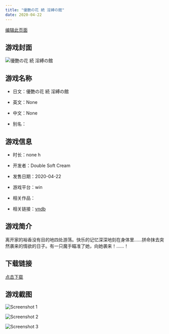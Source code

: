 ```yaml
---
title: "優艶の花 続 淫縛の館"
date: 2020-04-22
---
```

[编辑此页面](https://github.com/ACG-3/ADV3-source/blob/main/source/_posts/%E5%84%AA%E8%89%B6%E3%81%AE%E8%8A%B1%20%E7%B6%9A%20%E6%B7%AB%E7%B8%9B%E3%81%AE%E9%A4%A8.md)

## 游戏封面

![優艶の花 続 淫縛の館](https%3A//pan.timero.xyz/onedrive/img_lib_001/%E5%84%AA%E8%89%B6%E3%81%AE%E8%8A%B1%20%E7%B6%9A%20%E6%B7%AB%E7%B8%9B%E3%81%AE%E9%A4%A8_cover.avif)


## 游戏名称

- 日文：優艶の花 続 淫縛の館
- 英文：None
- 中文：None

- 别名：


## 游戏信息

- 时长：none h
- 开发者：Double Soft Cream
- 发售日期：2020-04-22
- 游戏平台：win
- 相关作品：

- 相关链接：[vndb](https://vndb.org/v28577)


## 游戏简介

离开家的裕香没有目的地四处游荡。快乐的记忆深深地刻在身体里......拼命抹去突然袭来的情欲的日子。有一只魔手瞄准了她，向她袭来！......！


## 下载链接

[点击下载](https://pan.timero.xyz/onedrive/adv_lib_001/%E5%84%AA%E8%89%B6%E3%81%AE%E8%8A%B1%20%E7%B6%9A%20%E6%B7%AB%E7%B8%9B%E3%81%AE%E9%A4%A8)


## 游戏截图


![Screenshot 1](https%3A//pan.timero.xyz/onedrive/img_lib_001/%E5%84%AA%E8%89%B6%E3%81%AE%E8%8A%B1%20%E7%B6%9A%20%E6%B7%AB%E7%B8%9B%E3%81%AE%E9%A4%A8_Screenshot_1.avif)

![Screenshot 2](https%3A//pan.timero.xyz/onedrive/img_lib_001/%E5%84%AA%E8%89%B6%E3%81%AE%E8%8A%B1%20%E7%B6%9A%20%E6%B7%AB%E7%B8%9B%E3%81%AE%E9%A4%A8_Screenshot_2.avif)

![Screenshot 3](https%3A//pan.timero.xyz/onedrive/img_lib_001/%E5%84%AA%E8%89%B6%E3%81%AE%E8%8A%B1%20%E7%B6%9A%20%E6%B7%AB%E7%B8%9B%E3%81%AE%E9%A4%A8_Screenshot_3.avif)

